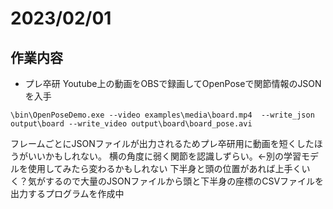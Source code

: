 # 2023/02/01
## 作業内容
- プレ卒研
Youtube上の動画をOBSで録画してOpenPoseで関節情報のJSONを入手
```
\bin\OpenPoseDemo.exe --video examples\media\board.mp4  --write_json output\board --write_video output\board\board_pose.avi
```
フレームごとにJSONファイルが出力されるためプレ卒研用に動画を短くしたほうがいいかもしれない。
横の角度に弱く関節を認識しずらい。<-別の学習モデルを使用してみたら変わるかもしれない
下半身と頭の位置があれば上手くいく？気がするので大量のJSONファイルから頭と下半身の座標のCSVファイルを出力するプログラムを作成中

